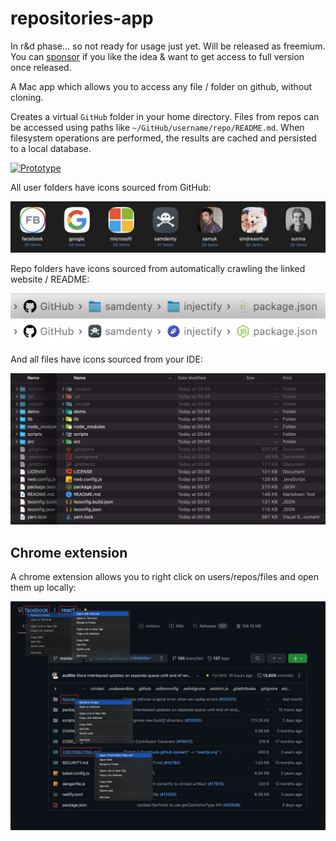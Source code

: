 # repositories-app

In r&d phase... so not ready for usage just yet. Will be released as freemium. You can [sponsor](https://github.com/sponsors/samdenty) if you like the idea & want to get access to full version once released.

A Mac app which allows you to access any file / folder on github, without cloning.

Creates a virtual `GitHub` folder in your home directory. Files from repos can be accessed using paths like `~/GitHub/username/repo/README.md`. When filesystem operations are performed, the results are cached and persisted to a local database.

<a href="https://www.youtube.com/watch?v=gNhPOx4m19M">
  <img src="https://yt-embed.herokuapp.com/embed?v=gNhPOx4m19M" width="500" alt="Prototype">
</a>

All user folders have icons sourced from GitHub:

![User icons](./screenshots/User%20icons.png)

Repo folders have icons sourced from automatically crawling the linked website / README:

![Pathbar](./screenshots/Pathbar.png)

And all files have icons sourced from your IDE:

![File icons](./screenshots/File%20icons.png)

## Chrome extension

A chrome extension allows you to right click on users/repos/files and open them up locally:

![Context menus](./screenshots/Context%20menus.png)

